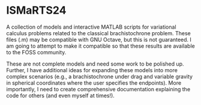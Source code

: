 # ISMaRTS24
A collection of models and interactive MATLAB scripts for variational calculus problems related to the classical brachistochrone problem. These files (.m) may be compatible with GNU Octave, but this is not guaranteed. I am going to attempt to make it compatible so that these results are available to the FOSS community. 

These are not complete models and need some work to be polished up. Further, I have additional ideas for expanding these models into more complex scenarios (e.g., a brachistochrone under drag and variable gravity in spherical coordinates where the user specifies the endpoints). More importantly, I need to create comprehensive documentation explaining the code for others (and even myself at times!). 
